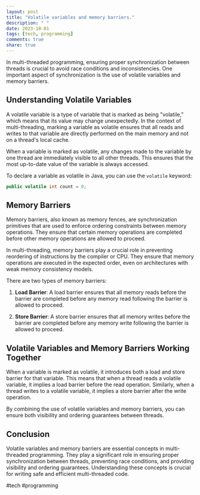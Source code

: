 ```yaml
---
layout: post
title: "Volatile variables and memory barriers."
description: " "
date: 2023-10-01
tags: [tech, programming]
comments: true
share: true
---
```


In multi-threaded programming, ensuring proper synchronization between threads is crucial to avoid race conditions and inconsistencies. One important aspect of synchronization is the use of volatile variables and memory barriers.

## Understanding Volatile Variables

A volatile variable is a type of variable that is marked as being "volatile," which means that its value may change unexpectedly. In the context of multi-threading, marking a variable as volatile ensures that all reads and writes to that variable are directly performed on the main memory and not on a thread's local cache.

When a variable is marked as volatile, any changes made to the variable by one thread are immediately visible to all other threads. This ensures that the most up-to-date value of the variable is always accessed.

To declare a variable as volatile in Java, you can use the `volatile` keyword:

```java
public volatile int count = 0;
```

## Memory Barriers

Memory barriers, also known as memory fences, are synchronization primitives that are used to enforce ordering constraints between memory operations. They ensure that certain memory operations are completed before other memory operations are allowed to proceed.

In multi-threading, memory barriers play a crucial role in preventing reordering of instructions by the compiler or CPU. They ensure that memory operations are executed in the expected order, even on architectures with weak memory consistency models.

There are two types of memory barriers:

1. **Load Barrier**: A load barrier ensures that all memory reads before the barrier are completed before any memory read following the barrier is allowed to proceed.

2. **Store Barrier**: A store barrier ensures that all memory writes before the barrier are completed before any memory write following the barrier is allowed to proceed.

## Volatile Variables and Memory Barriers Working Together

When a variable is marked as volatile, it introduces both a load and store barrier for that variable. This means that when a thread reads a volatile variable, it implies a load barrier before the read operation. Similarly, when a thread writes to a volatile variable, it implies a store barrier after the write operation.

By combining the use of volatile variables and memory barriers, you can ensure both visibility and ordering guarantees between threads.

## Conclusion

Volatile variables and memory barriers are essential concepts in multi-threaded programming. They play a significant role in ensuring proper synchronization between threads, preventing race conditions, and providing visibility and ordering guarantees. Understanding these concepts is crucial for writing safe and efficient multi-threaded code.

#tech #programming